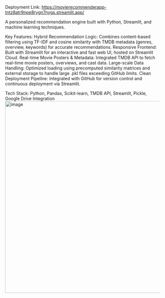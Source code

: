 Deployment Link: https://movierecommenderapp-tntz8atr9npe8rygn7nygs.streamlit.app/

A personalized recommendation engine built with Python, Streamlit, and machine learning techniques.

Key Features:
Hybrid Recommendation Logic: Combines content-based filtering using TF-IDF and cosine similarity with TMDB metadata (genres, overview, keywords) for accurate recommendations.
Responsive Frontend: Built with Streamlit for an interactive and fast web UI, hosted on Streamlit Cloud.
Real-time Movie Posters & Metadata: Integrated TMDB API to fetch real-time movie posters, overviews, and cast data.
Large-scale Data Handling: Optimized loading using precomputed similarity matrices and external storage to handle large .pkl files exceeding GitHub limits.
Clean Deployment Pipeline: Integrated with GitHub for version control and continuous deployment via Streamlit.

Tech Stack: Python, Pandas, Scikit-learn, TMDB API, Streamlit, Pickle, Google Drive Integration
<img width="623" alt="image" src="https://github.com/user-attachments/assets/6bce27f3-47e2-4d50-b853-22d6f27621d3" />
